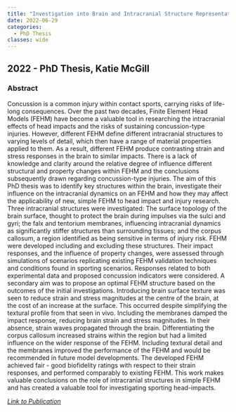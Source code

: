 ```yaml
---
title: "Investigation into Brain and Intracranial Structure Representations in FE Head Models"
date: 2022-06-29
categories:
  - PhD Thesis
classes: wide
---
```


## 2022 - PhD Thesis, Katie McGill

### Abstract

Concussion is a common injury within contact sports, carrying risks of life-long consequences. Over the past two decades, Finite Element Head Models (FEHM) have become a valuable tool in researching the intracranial effects of head impacts and the risks of sustaining concussion-type injuries. However, different FEHM define different intracranial structures to varying levels of detail, which then have a range of material properties applied to them. As a result, different FEHM produce contrasting strain and stress responses in the brain to similar impacts. There is a lack of knowledge and clarity around the relative degree of influence different structural and property changes within FEHM and the conclusions subsequently drawn regarding concussion-type injuries. The aim of this PhD thesis was to identify key structures within the brain, investigate their influence on the intracranial dynamics on an FEHM and how they may affect the applicability of new, simple FEHM to head impact and injury research. Three intracranial structures were investigated: The surface topology of the brain surface, thought to protect the brain during impulses via the sulci and gyri; the falx and tentorium membranes, influencing intracranial dynamics as significantly stiffer structures than surrounding tissues; and the corpus callosum, a region identified as being sensitive in terms of injury risk. FEHM were developed including and excluding these structures. Their impact responses, and the influence of property changes, were assessed through simulations of scenarios replicating existing FEHM validation techniques and conditions found in sporting scenarios. Responses related to both experimental data and proposed concussion indicators were considered. A secondary aim was to propose an optimal FEHM structure based on the outcomes of the initial investigations. Introducing brain surface texture was seen to reduce strain and stress magnitudes at the centre of the brain, at the cost of an increase at the surface. This occurred despite simplifying the textural profile from that seen in vivo. Including the membranes damped the impact response, reducing brain strain and stress magnitudes. In their absence, strain waves propagated through the brain. Differentiating the corpus callosum increased strains within the region but had a limited influence on the wider response of the FEHM. Including textural detail and the membranes improved the performance of the FEHM and would be recommended in future model developments. The developed FEHM achieved fair - good biofidelity ratings with respect to their strain responses, and performed comparably to existing FEHM. This work makes valuable conclusions on the role of intracranial structures in simple FEHM and has created a valuable tool for investigating sporting head-impacts.


[<em>Link to Publication</em>](https://era.ed.ac.uk/handle/1842/39293)